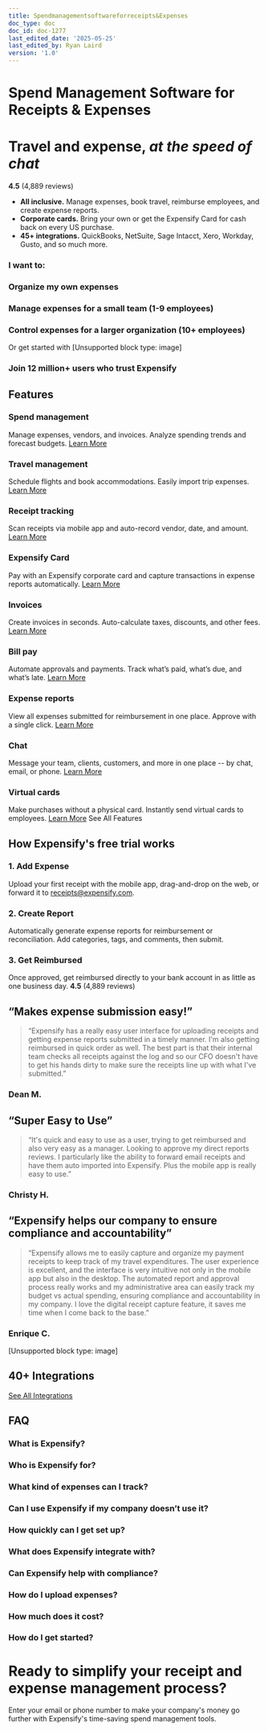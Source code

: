 ```yaml
---
title: Spendmanagementsoftwareforreceipts&Expenses
doc_type: doc
doc_id: doc-1277
last_edited_date: '2025-05-25'
last_edited_by: Ryan Laird
version: '1.0'
---
```


# Spend Management Software for Receipts & Expenses

# Travel and expense, *at the speed of chat*
**4.5** (4,889 reviews)
- **All inclusive.** Manage expenses, book travel, reimburse employees, and create expense reports.
- **Corporate cards.** Bring your own or get the Expensify Card for cash back on every US purchase.
- **45+ integrations.** QuickBooks, NetSuite, Sage Intacct, Xero, Workday, Gusto, and so much more.
### I want to:
### Organize my own expenses
### Manage expenses for a small team (1-9 employees)
### Control expenses for a larger organization (10+ employees)
Or get started with
[Unsupported block type: image]
### Join 12 million+ users who trust Expensify
## Features
### Spend management
Manage expenses, vendors, and invoices. Analyze spending trends and forecast budgets.
[Learn More](https://use.expensify.com/spend-management)
### Travel management
Schedule flights and book accommodations. Easily import trip expenses.
[Learn More](https://use.expensify.com/travel)
### Receipt tracking
Scan receipts via mobile app and auto-record vendor, date, and amount.
[Learn More](https://use.expensify.com/receipt-scanning-app)
### Expensify Card
Pay with an Expensify corporate card and capture transactions in expense reports automatically.
[Learn More](https://use.expensify.com/company-credit-card)
### Invoices
Create invoices in seconds. Auto-calculate taxes, discounts, and other fees.
[Learn More](https://use.expensify.com/invoicing-software)
### Bill pay
Automate approvals and payments. Track what’s paid, what’s due, and what’s late.
[Learn More](https://use.expensify.com/bill-pay-app)
### Expense reports
View all expenses submitted for reimbursement in one place. Approve with a single click.
[Learn More](https://use.expensify.com/expense-reports)
### Chat
Message your team, clients, customers, and more in one place -- by chat, email, or phone.
[Learn More](https://use.expensify.com/expensify-business-chat-app)
### Virtual cards
Make purchases without a physical card. Instantly send virtual cards to employees.
[Learn More](https://use.expensify.com/unlimited-virtual-cards)
See All Features
## How Expensify's free trial works
### 1. Add Expense
Upload your first receipt with the mobile app, drag-and-drop on the web, or forward it to receipts@expensify.com.
### 2. Create Report
Automatically generate expense reports for reimbursement or reconciliation. Add categories, tags, and comments, then submit.
### 3. Get Reimbursed
Once approved, get reimbursed directly to your bank account in as little as one business day.
**4.5** (4,889 reviews)
## “Makes expense submission easy!”
> “Expensify has a really easy user interface for uploading receipts and getting expense reports submitted in a timely manner. I'm also getting reimbursed in quick order as well. The best part is that their internal team checks all receipts against the log and so our CFO doesn't have to get his hands dirty to make sure the receipts line up with what I've submitted.”
### Dean M.
## “Super Easy to Use”
> “It's quick and easy to use as a user, trying to get reimbursed and also very easy as a manager. Looking to approve my direct reports reviews. I particularly like the ability to forward email receipts and have them auto imported into Expensify. Plus the mobile app is really easy to use.”
### Christy H.
## “Expensify helps our company to ensure compliance and accountability”
> “Expensify allows me to easily capture and organize my payment receipts to keep track of my travel expenditures. The user experience is excellent, and the interface is very intuitive not only in the mobile app but also in the desktop. The automated report and approval process really works and my administrative area can easily track my budget vs actual spending, ensuring compliance and accountability in my company. I love the digital receipt capture feature, it saves me time when I come back to the base.”
### Enrique C.
[Unsupported block type: image]
## 40+ Integrations
[See All Integrations](https://use.expensify.com/all-integrations)
## FAQ
### What is Expensify?
### Who is Expensify for?
### What kind of expenses can I track?
### Can I use Expensify if my company doesn’t use it?
### How quickly can I get set up?
### What does Expensify integrate with?
### Can Expensify help with compliance?
### How do I upload expenses?
### How much does it cost?
### How do I get started?
# Ready to simplify your receipt and expense management process?
Enter your email or phone number to make your company's money go further with Expensify's time-saving spend management tools.
